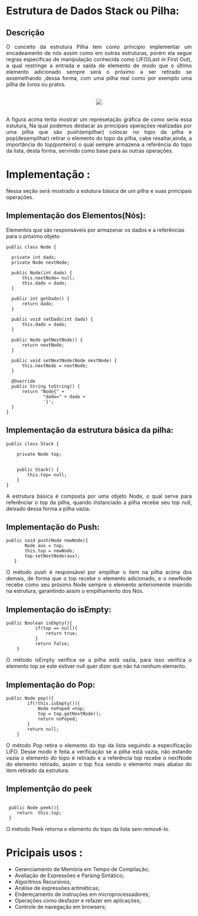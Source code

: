 # Estrutura de Dados Stack ou Pilha:

## Descrição

  <p align= "justify">
  O conceito da estrutura Pilha tem como principio implementar um encadeamento de nós assim como em outras estruturas, porém ela segue regras específicas de manipulação conhecida como LIFO(Last in First Out), a qual restringe a entrada e saída de elemento de modo que  o  último elemento adicionado sempre será o próximo a ser retirado se assemelhando ,dessa forma, com uma pilha real como por exemplo uma pilha de livros ou pratos.
  <br/>
  <br/>
</p>

<p align="center">
  <img src="https://user-images.githubusercontent.com/33884828/147575949-b4962236-e6b7-4e12-8cf8-36b22effa95e.png">
  <br/>
  <br/>
</p>

<p align="justify">
    A figura acima tenta mostrar um represetação gráfica de como seria essa estutura, Na qual podemos destacar as principais operações realizadas por uma pilha que são push(empilhar) colocar no topo da pilha e pop(desempilhar) retirar o elemento do topo da pilha, cabe resaltar,ainda, a importância do top(ponteiro) o qual sempre armazena a referência do topo da lista, desta forma, servindo como base para as outras operações.

# Implementação :
  <p align="justify" > Nessa seção será mostrado a estutura básica de um pilha e suas principais operações. </p>
  
  ## Implementação dos Elementos(Nós): 
  <p algin="justify"> Elementos que são responsáveis por armazenar os dados e a referências para o próximo objeto </p>
  
  ```
  public class Node {

    private int dado;
    private Node nextNode;

    public Node(int dado) {
        this.nextNode= null;
        this.dado = dado;
    }

    public int getDado() {
        return dado;
    }

    public void setDado(int dado) {
        this.dado = dado;
    }

    public Node getNextNode() {
        return nextNode;
    }

    public void setNextNode(Node nextNode) {
        this.nextNode = nextNode;
    }

    @Override
    public String toString() {
        return "Node{" +
                "dado=" + dado +
                '}';
    }
}
  
  ```

## Implementação da estrutura básica da pilha: 
```
public class Stack {

    private Node top;


    public Stack() {
        this.top= null;
    }
}

```

<p align ="justify"> 
  A estrutura básica é composta  por uma objeto Node, o qual serve para referênciar o top da pilha, quando instanciado a pilha recebe seu top null, deixado dessa forma a pilha vazia.
</p>

## Implementação do Push:
 ```
 public void push(Node newNode){
        Node aux = top;
        this.top = newNode;
        top.setNextNode(aux);
    }
 
 ```
 <p align ="justify"> 
  O método push é responsável por empilhar o item na pilha acima dos demais, de forma que o top recebe o elemento adicionado, e o newNode recebe como seu próximo Node sempre o elemento anteriomente inserido na estrutura, garantindo assim o empilhamento dos Nós.
</p>

## Implementação do isEmpty: 
```
public Boolean isEmpty(){
           if(top == null){
               return true;
           }
           return false;
    }

```
<p align ="justify"> 
  O método isEmpty verifica se a pilha está vazia, para isso verifica o elemento top se este estiver null quer dizer que não há nenhum elemento.
</p>

## Implementação do Pop:
```
public Node pop(){
        if(!this.isEmpty()){
            Node noPoped =top;
            top = top.getNextNode();
            return noPoped;
        }
        return null;
    }

```
<p align ="justify"> 
 O método Pop retira o elemento do top da lista seguindo a especificação LIFO. Desse modo é feita a verificação se a pilha está vazia, não estando vazia o elemento do topo é retirado e a referência top recebe o nextNode do elemento retirado, assim o top fica sendo o elemento mais abaixo do item retirado da estrutura.  
</p>

## Implementção do peek 
```

 public Node peek(){
    return  this.top;
 }

```

<p align ="justify"> 
 O método Peek retorna o elemento do topo da lista sem removê-lo.  
</p>


# Pricipais usos :

* Gerenciamento de Memória em Tempo de Compilação;
* Avaliação de Expressões e Parsing Sintático;
* Algoritmos Recursivos;
* Análise de expressões aritméticas;
* Endereçamento de instruções em microprocessadores;
* Operações como desfazer e refazer em aplicações;
* Controle de navegação em browsers;

